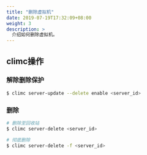 ```yaml
---
title: "删除虚拟机"
date: 2019-07-19T17:32:09+08:00
weight: 3
description: >
  介绍如何删除虚拟机。
---
```


## climc操作

### 解除删除保护

```bash
$ climc server-update --delete enable <server_id>
```

### 删除

```bash
# 删除至回收站
$ climc server-delete <server_id>

# 彻底删除
$ climc server-delete -f <server_id>
```
